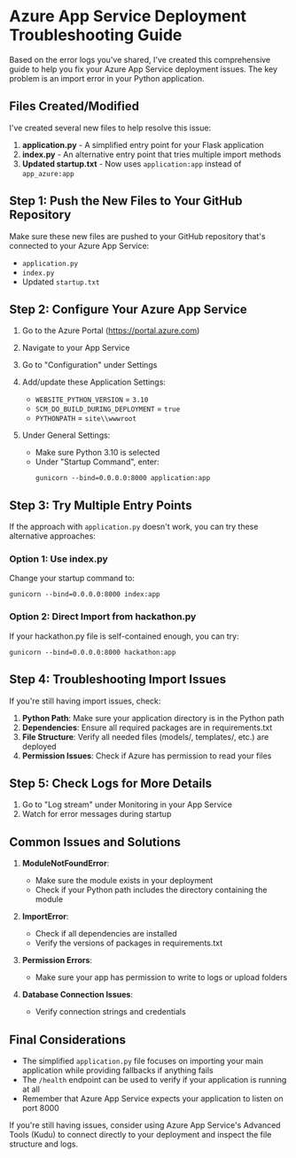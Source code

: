 # Azure App Service Deployment Troubleshooting Guide

Based on the error logs you've shared, I've created this comprehensive guide to help you fix your Azure App Service deployment issues. The key problem is an import error in your Python application.

## Files Created/Modified

I've created several new files to help resolve this issue:

1. **application.py** - A simplified entry point for your Flask application
2. **index.py** - An alternative entry point that tries multiple import methods
3. **Updated startup.txt** - Now uses `application:app` instead of `app_azure:app`

## Step 1: Push the New Files to Your GitHub Repository

Make sure these new files are pushed to your GitHub repository that's connected to your Azure App Service:
- `application.py`
- `index.py`
- Updated `startup.txt`

## Step 2: Configure Your Azure App Service

1. Go to the Azure Portal (https://portal.azure.com)
2. Navigate to your App Service
3. Go to "Configuration" under Settings
4. Add/update these Application Settings:
   - `WEBSITE_PYTHON_VERSION` = `3.10`
   - `SCM_DO_BUILD_DURING_DEPLOYMENT` = `true`
   - `PYTHONPATH` = `site\\wwwroot`

5. Under General Settings:
   - Make sure Python 3.10 is selected
   - Under "Startup Command", enter:
     ```
     gunicorn --bind=0.0.0.0:8000 application:app
     ```

## Step 3: Try Multiple Entry Points

If the approach with `application.py` doesn't work, you can try these alternative approaches:

### Option 1: Use index.py

Change your startup command to:
```
gunicorn --bind=0.0.0.0:8000 index:app
```

### Option 2: Direct Import from hackathon.py

If your hackathon.py file is self-contained enough, you can try:
```
gunicorn --bind=0.0.0.0:8000 hackathon:app
```

## Step 4: Troubleshooting Import Issues

If you're still having import issues, check:

1. **Python Path**: Make sure your application directory is in the Python path
2. **Dependencies**: Ensure all required packages are in requirements.txt
3. **File Structure**: Verify all needed files (models/, templates/, etc.) are deployed
4. **Permission Issues**: Check if Azure has permission to read your files

## Step 5: Check Logs for More Details

1. Go to "Log stream" under Monitoring in your App Service
2. Watch for error messages during startup

## Common Issues and Solutions

1. **ModuleNotFoundError**: 
   - Make sure the module exists in your deployment
   - Check if your Python path includes the directory containing the module

2. **ImportError**: 
   - Check if all dependencies are installed
   - Verify the versions of packages in requirements.txt

3. **Permission Errors**:
   - Make sure your app has permission to write to logs or upload folders

4. **Database Connection Issues**:
   - Verify connection strings and credentials

## Final Considerations

- The simplified `application.py` file focuses on importing your main application while providing fallbacks if anything fails
- The `/health` endpoint can be used to verify if your application is running at all
- Remember that Azure App Service expects your application to listen on port 8000

If you're still having issues, consider using Azure App Service's Advanced Tools (Kudu) to connect directly to your deployment and inspect the file structure and logs.
